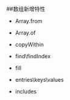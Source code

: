 ##数组新增特性

- Array.from

- Array.of

- copyWithin

- find\findIndex

- fill

- entries\keys\values

- includes
